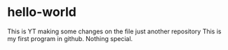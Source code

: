 # hello-world
This is YT making some changes on the file
just another repository
This is my first program in github.
Nothing special.
